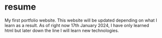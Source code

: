 # resume
My first portfolio website. This website will be updated depending on what I learn as a result. As of right now 17th January 2024, I have only learned html but later down the line I will learn new technologies.
